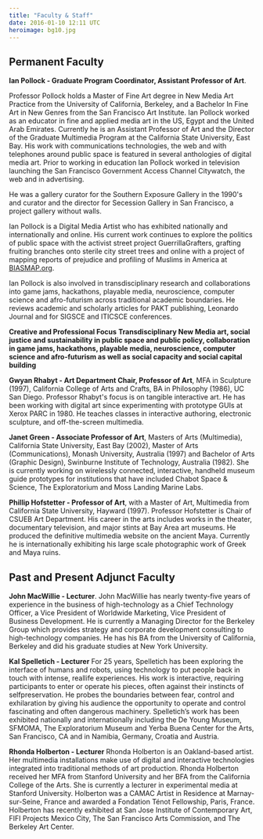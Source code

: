 ```yaml
---
title: "Faculty & Staff"
date: 2016-01-10 12:11 UTC
heroimage: bg10.jpg
---
```

## Permanent Faculty

**Ian Pollock - Graduate Program Coordinator, Assistant Professor of Art**.

Professor Pollock holds a Master of Fine Art degree in New Media Art Practice from the University of California, Berkeley, and a Bachelor In Fine Art in New Genres from the San Francisco Art Institute.
Ian Pollock worked as an educator in fine and applied media art in the US, Egypt and the United Arab Emirates.  Currently he is an Assistant Professor of Art and the Director of the Graduate Multimedia Program at the California State University, East Bay. His work with communications technologies, the web and with telephones around public space is featured in several anthologies of digital media art.   Prior to working in education Ian Pollock worked in television launching the San Francisco Government Access Channel Citywatch, the web and in advertising.  

He was a gallery curator for the Southern Exposure Gallery in the 1990's and curator and the director for Secession Gallery in San Francisco, a project gallery without walls.

Ian Pollock is a Digital Media Artist who has exhibited nationally and internationally and online. His current work continues to explore the politics of public space with the activist street project GuerrillaGrafters, grafting fruiting branches onto sterile city street trees and online with a project of mapping reports of prejudice and profiling of Muslims in America at [BIASMAP.org](http://biasmap.org/).

Ian Pollock is also involved in transdisciplinary research and collaborations into game jams, hackathons, playable media, neuroscience, computer science and afro-futurism across traditional academic boundaries. He reviews academic and scholarly articles for PAKT publishing, Leonardo Journal and for SIGSCE and ITICSCE conferences.

**Creative and Professional Focus**
__Transdisciplinary New Media art, social justice and sustainability in public space and public policy, collaboration in game jams, hackathons, playable media, neuroscience, computer science and afro-futurism as well as social capacity and social capital building__

**Gwyan Rhabyt - Art Department Chair, Professor of Art**, MFA in Sculpture (1997), California College of Arts and Crafts, BA in Philosophy (1986), UC San Diego. Professor Rhabyt's focus is on tangible interactive art. He has been working with digital art since experimenting with prototype GUIs at Xerox PARC in 1980. He teaches classes in interactive authoring, electronic sculpture, and off-the-screen multimedia.

**Janet Green - Associate Professor of Art**, Masters of Arts (Multimedia), California State University, East Bay (2002), Master of Arts (Communications), Monash University, Australia (1997) and Bachelor of Arts (Graphic Design), Swinburne Institute of Technology, Australia (1982). She is currently working on wirelessly connected, interactive, handheld museum guide prototypes for institutions that have included Chabot Space & Science, The Exploratorium and Moss Landing Marine Labs.

**Phillip Hofstetter - Professor of Art**, with a Master of Art, Multimedia from California State University, Hayward (1997). Professor Hofstetter is Chair of CSUEB Art Department. His career in the arts includes works in the theater, documentary television, and major stints at Bay Area art museums. He produced the definitive multimedia website on the ancient Maya. Currently he is internationally exhibiting his large scale photographic work of Greek and Maya ruins.

## Past and Present Adjunct Faculty

**John MacWillie - Lecturer**. John MacWillie has nearly twenty-five years of experience in the business of high-technology as a Chief Technology Officer, a Vice President of Worldwide Marketing, Vice President of Business Development. He is currently a Managing Director for the Berkeley Group which provides strategy and corporate development consulting to high-technology companies. He has his BA from the University of California, Berkeley and did his graduate studies at New York University.

**Kal Spelletich - Lecturer** For 25 years, Spelletich has been exploring the interface of humans and robots, using technology to put people back in touch with intense, real­life experiences. His work is interactive, requiring participants to enter or operate his pieces, often against their instincts of self­preservation. He probes the boundaries between fear, control and exhilaration by giving his audience the opportunity to operate and control fascinating and often dangerous machinery. Spelletich’s work has been exhibited nationally  and internationally including the De Young Museum, SFMOMA, The Exploratorium Museum and Yerba Buena Center for the Arts, San Francisco, CA and in Namibia, Germany, Croatia and Austria.

**Rhonda Holberton - Lecturer** Rhonda Holberton is an Oakland-based artist.  Her multimedia installations make use of digital and interactive technologies integrated into traditional methods of art production. Rhonda Holberton received her MFA from Stanford University and her BFA from the California College of the Arts. She is currently a lecturer in experimental media at Stanford University. Holberton was a CAMAC Artist in Residence at Marnay-sur-Seine, France and awarded a Fondation Ténot Fellowship, Paris, France. Holberton has recently exhibited at San Jose Institute of Contemporary Art, FIFI Projects Mexico City, The San Francisco Arts Commission, and The Berkeley Art Center.
